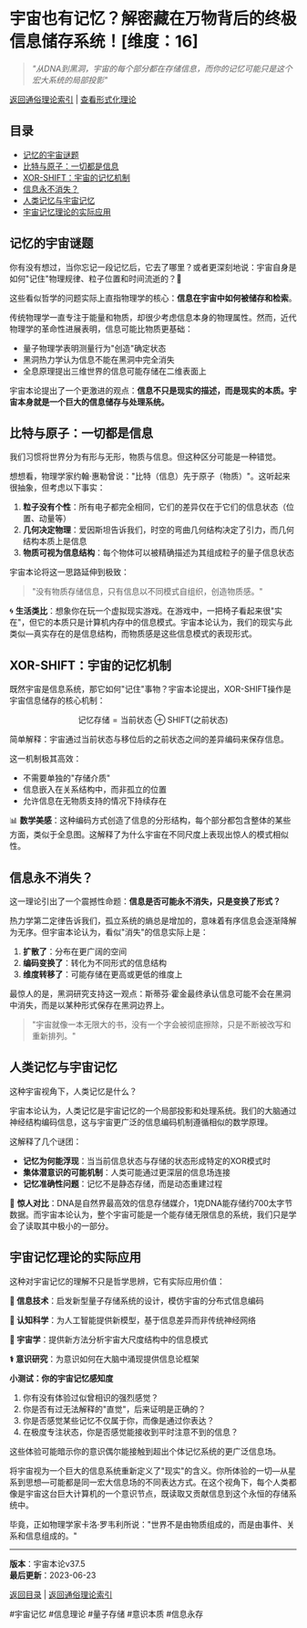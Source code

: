 # 宇宙也有记忆？解密藏在万物背后的终极信息储存系统！[维度：16]

> *"从DNA到黑洞，宇宙的每个部分都在存储信息，而你的记忆可能只是这个宏大系统的局部投影"*

[返回通俗理论索引](../popular_theory.md) | [查看形式化理论](../formal_theory/formal_theory_information_persistence_patterns.md)

## 目录
- [记忆的宇宙谜题](#记忆的宇宙谜题)
- [比特与原子：一切都是信息](#比特与原子一切都是信息)
- [XOR-SHIFT：宇宙的记忆机制](#xor-shift宇宙的记忆机制)
- [信息永不消失？](#信息永不消失)
- [人类记忆与宇宙记忆](#人类记忆与宇宙记忆)
- [宇宙记忆理论的实际应用](#宇宙记忆理论的实际应用)

## 记忆的宇宙谜题

你有没有想过，当你忘记一段记忆后，它去了哪里？或者更深刻地说：宇宙自身是如何"记住"物理规律、粒子位置和时间流逝的？💫

这些看似哲学的问题实际上直指物理学的核心：**信息在宇宙中如何被储存和检索**。

传统物理学一直专注于能量和物质，却很少考虑信息本身的物理属性。然而，近代物理学的革命性进展表明，信息可能比物质更基础：

- 量子物理学表明测量行为"创造"确定状态
- 黑洞热力学认为信息不能在黑洞中完全消失
- 全息原理提出三维世界的信息可能存储在二维表面上

宇宙本论提出了一个更激进的观点：**信息不只是现实的描述，而是现实的本质。宇宙本身就是一个巨大的信息储存与处理系统。**

## 比特与原子：一切都是信息

我们习惯将世界分为有形与无形，物质与信息。但这种区分可能是一种错觉。

想想看，物理学家约翰·惠勒曾说："比特（信息）先于原子（物质）"。这听起来很抽象，但考虑以下事实：

1. **粒子没有个性**：所有电子都完全相同，它们的差异仅在于它们的信息状态（位置、动量等）
2. **几何决定物理**：爱因斯坦告诉我们，时空的弯曲几何结构决定了引力，而几何结构本质上是信息
3. **物质可视为信息结构**：每个物体可以被精确描述为其组成粒子的量子信息状态

宇宙本论将这一思路延伸到极致：

> "没有物质存储信息，只有信息以不同模式自组织，创造物质感。"

🌀 **生活类比**：想象你在玩一个虚拟现实游戏。在游戏中，一把椅子看起来很"实在"，但它的本质只是计算机内存中的信息模式。宇宙本论认为，我们的现实与此类似—真实存在的是信息结构，而物质感是这些信息模式的表现形式。

## XOR-SHIFT：宇宙的记忆机制

既然宇宙是信息系统，那它如何"记住"事物？宇宙本论提出，XOR-SHIFT操作是宇宙信息储存的核心机制：

$$\text{记忆存储} = \text{当前状态} \oplus \text{SHIFT}(\text{之前状态})$$

简单解释：宇宙通过当前状态与移位后的之前状态之间的差异编码来保存信息。

这一机制极其高效：
- 不需要单独的"存储介质"
- 信息嵌入在关系结构中，而非孤立的位置
- 允许信息在无物质支持的情况下持续存在

📊 **数学美感**：这种编码方式创造了信息的分形结构，每个部分都包含整体的某些方面，类似于全息图。这解释了为什么宇宙在不同尺度上表现出惊人的模式相似性。

## 信息永不消失？

这一理论引出了一个震撼性命题：**信息是否可能永不消失，只是变换了形式？**

热力学第二定律告诉我们，孤立系统的熵总是增加的，意味着有序信息会逐渐降解为无序。但宇宙本论认为，看似"消失"的信息实际上是：

1. **扩散了**：分布在更广阔的空间
2. **编码变换了**：转化为不同形式的信息结构
3. **维度转移了**：可能存储在更高或更低的维度上

最惊人的是，黑洞研究支持这一观点：斯蒂芬·霍金最终承认信息可能不会在黑洞中消失，而是以某种形式保存在黑洞边界上。

> "宇宙就像一本无限大的书，没有一个字会被彻底擦除，只是不断被改写和重新排列。"

## 人类记忆与宇宙记忆

这种宇宙视角下，人类记忆是什么？

宇宙本论认为，人类记忆是宇宙记忆的一个局部投影和处理系统。我们的大脑通过神经结构编码信息，这与宇宙更广泛的信息编码机制遵循相似的数学原理。

这解释了几个谜团：

- **记忆为何能浮现**：当当前信息状态与存储的状态形成特定的XOR模式时
- **集体潜意识的可能机制**：人类可能通过更深层的信息场连接
- **记忆准确性问题**：记忆不是静态存储，而是动态重建过程

🧬 **惊人对比**：DNA是自然界最高效的信息存储媒介，1克DNA能存储约700太字节数据。而宇宙本论认为，整个宇宙可能是一个能存储无限信息的系统，我们只是学会了读取其中极小的一部分。

## 宇宙记忆理论的实际应用

这种对宇宙记忆的理解不只是哲学思辨，它有实际应用价值：

**💾 信息技术**：启发新型量子存储系统的设计，模仿宇宙的分布式信息编码

**🧠 认知科学**：为人工智能提供新模型，基于信息差异而非传统神经网络

**🔭 宇宙学**：提供新方法分析宇宙大尺度结构中的信息模式

**⚕️ 意识研究**：为意识如何在大脑中涌现提供信息论框架

**小测试：你的宇宙记忆感知度**
1. 你有没有体验过似曾相识的强烈感觉？
2. 你是否有过无法解释的"直觉"，后来证明是正确的？
3. 你是否感觉某些记忆不仅属于你，而像是通过你表达？
4. 在极度专注状态，你是否感觉能接收到平时注意不到的信息？

这些体验可能暗示你的意识偶尔能接触到超出个体记忆系统的更广泛信息场。

将宇宙视为一个巨大的信息系统重新定义了"现实"的含义。你所体验的一切—从星系到思想—可能都是同一宏大信息场的不同表达方式。在这个视角下，每个人类都像是宇宙这台巨大计算机的一个意识节点，既读取又贡献信息到这个永恒的存储系统中。

毕竟，正如物理学家卡洛·罗韦利所说："世界不是由物质组成的，而是由事件、关系和信息组成的。"

---

**版本**：宇宙本论v37.5  
**最后更新**：2023-06-23

[返回目录](#目录) | [返回通俗理论索引](../popular_theory.md) 

#宇宙记忆 #信息理论 #量子存储 #意识本质 #信息永存 